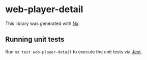# web-player-detail

This library was generated with [Nx](https://nx.dev).

## Running unit tests

Run `nx test web-player-detail` to execute the unit tests via [Jest](https://jestjs.io).
